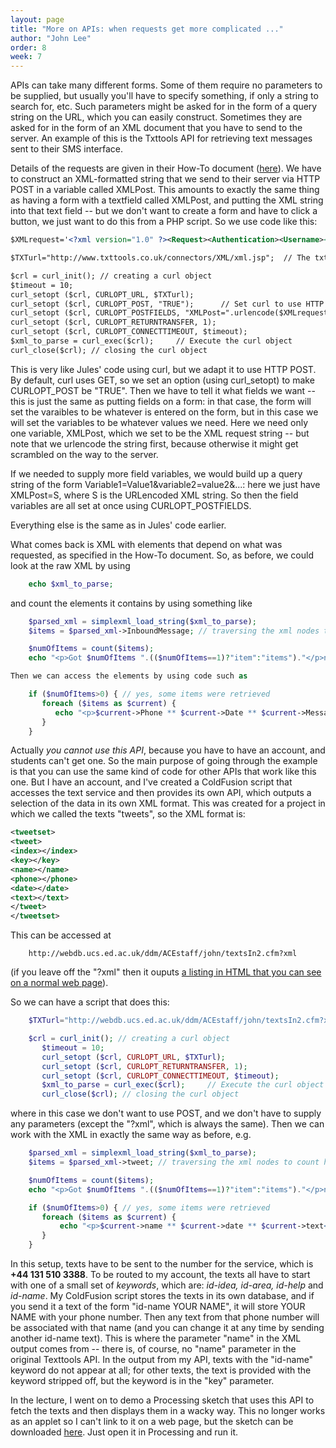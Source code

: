 ```yaml
---
layout: page
title: "More on APIs: when requests get more complicated ..."
author: "John Lee"
order: 8
week: 7
---
```


APIs can take many different forms. Some of them require no parameters to be supplied, but usually you'll have to specify something, if only a string to search for, etc. Such parameters might be asked for in the form of a query string on the URL, which you can easily construct. Sometimes they are asked for in the form of an XML document that you have to send to the server. An example of this is the Txttools API for retrieving text messages sent to their SMS interface.

Details of the requests are given in their How-To document ([here](XML_Messaging_Connector_for_txttools_2.2.pdf)). We have to construct an XML-formatted string that we send to their server via HTTP POST in a variable called XMLPost. This amounts to exactly the same thing as having a form with a textfield called XMLPost, and putting the XML string into that text field -- but we don't want to create a form and have to click a button, we just want to do this from a PHP script. So we use code like this:

```xml
$XMLrequest='<?xml version="1.0" ?><Request><Authentication><Username><![CDATA[jlee@ed]]></Username><Password><![CDATA[PASSWORD-GOES-HERE]]></Password> </Authentication><RetrieveInbound><RetrieveType><![CDATA[ALL]]></RetrieveType></RetrieveInbound></Request>';

$TXTurl="http://www.txttools.co.uk/connectors/XML/xml.jsp";  // The txttools API URL

$crl = curl_init(); // creating a curl object
$timeout = 10;
curl_setopt ($crl, CURLOPT_URL, $TXTurl);
curl_setopt ($crl, CURLOPT_POST, "TRUE");      // Set curl to use HTTP POST, because by default it uses GET
curl_setopt ($crl, CURLOPT_POSTFIELDS, "XMLPost=".urlencode($XMLrequest)); // Set "form field" XMLPost: NB the XML request is URLencoded!
curl_setopt ($crl, CURLOPT_RETURNTRANSFER, 1);
curl_setopt ($crl, CURLOPT_CONNECTTIMEOUT, $timeout);
$xml_to_parse = curl_exec($crl);     // Execute the curl object
curl_close($crl); // closing the curl object
```

This is very like Jules' code using curl, but we adapt it to use HTTP POST. By default, curl uses GET, so we set an option (using curl_setopt) to make CURLOPT_POST be "TRUE". Then we have to tell it what fields we want -- this is just the same as putting fields on a form: in that case, the form will set the varaibles to be whatever is entered on the form, but in this case we will set the variables to be whatever values we need. Here we need only one variable, XMLPost, which we set to be the XML request string -- but note that we urlencode the string first, because otherwise it might get scrambled on the way to the server.

If we needed to supply more field variables, we would build up a query string of the form Variable1=Value1&variable2=value2&...: here we just have XMLPost=S, where S is the URLencoded XML string. So then the field variables are all set at once using CURLOPT_POSTFIELDS.

Everything else is the same as in Jules' code earlier.

What comes back is XML with elements that depend on what was requested, as specified in the How-To document. So, as before, we could look at the raw XML by using

```php
    echo $xml_to_parse;
```

and count the elements it contains by using something like

```php
    $parsed_xml = simplexml_load_string($xml_to_parse);
    $items = $parsed_xml->InboundMessage; // traversing the xml nodes to count how many photos were retrieved

    $numOfItems = count($items);
    echo "<p>Got $numOfItems ".(($numOfItems==1)?"item":"items")."</p>n";  // Conditional prints "item" if numOfItems==1, else "items"

Then we can access the elements by using code such as

    if ($numOfItems>0) { // yes, some items were retrieved
       foreach ($items as $current) {
          echo "<p>$current->Phone ** $current->Date ** $current->MessageText</p>n";
       }
    }
```

Actually _you cannot use this API_, because you have to have an account, and students can't get one. So the main purpose of going through the example is that you can use the same kind of code for other APIs that work like this one. But I have an account, and I've created a ColdFusion script that accesses the text service and then provides its own API, which outputs a selection of the data in its own XML format. This was created for a project in which we called the texts "tweets", so the XML format is:

```xml
<tweetset>
<tweet>
<index></index>
<key></key>
<name></name>
<phone></phone>
<date></date>
<text></text>
</tweet>
</tweetset>
```

This can be accessed at

        http://webdb.ucs.ed.ac.uk/ddm/ACEstaff/john/textsIn2.cfm?xml

(if you leave off the "?xml" then it ouputs [a listing in HTML that you can see on a normal web page](http://webdb.ucs.ed.ac.uk/ddm/ACEstaff/john/textsIn2.cfm)).

So we can have a script that does this:

```php
    $TXTurl="http://webdb.ucs.ed.ac.uk/ddm/ACEstaff/john/textsIn2.cfm?xml";  // My texts API URL

    $crl = curl_init(); // creating a curl object
       $timeout = 10;
       curl_setopt ($crl, CURLOPT_URL, $TXTurl);
       curl_setopt ($crl, CURLOPT_RETURNTRANSFER, 1);
       curl_setopt ($crl, CURLOPT_CONNECTTIMEOUT, $timeout);
       $xml_to_parse = curl_exec($crl);     // Execute the curl object
       curl_close($crl); // closing the curl object
```

where in this case we don't want to use POST, and we don't have to supply any parameters (except the "?xml", which is always the same). Then we can work with the XML in exactly the same way as before, e.g.

```php
    $parsed_xml = simplexml_load_string($xml_to_parse);
    $items = $parsed_xml->tweet; // traversing the xml nodes to count how many "tweets" (texts) were retrieved

    $numOfItems = count($items);
    echo "<p>Got $numOfItems ".(($numOfItems==1)?"item":"items")."</p>n";  // Conditional prints "item" if numOfItems==1, else "items"

    if ($numOfItems>0) { // yes, some items were retrieved
       foreach ($items as $current) {
           echo "<p>$current->name ** $current->date ** $current->text</p>n";
       }
    }
```

In this setup, texts have to be sent to the number for the service, which is **+44 131 510 3388**. To be routed to my account, the texts all have to start with one of a small set of _keywords_, which are: _id-idea, id-area, id-help_ and _id-name_. My ColdFusion script stores the texts in its own database, and if you send it a text of the form "id-name YOUR NAME", it will store YOUR NAME with your phone number. Then any text from that phone number will be associated with that name (and you can change it at any time by sending another id-name text). This is where the parameter "name" in the XML output comes from -- there is, of course, no "name" parameter in the original Texttools API. In the output from my API, texts with the "id-name" keyword do not appear at all; for other texts, the text is provided with the keyword stripped off, but the keyword is in the "key" parameter.

In the lecture, I went on to demo a Processing sketch that uses this API to fetch the texts and then displays them in a wacky way. This no longer works as an applet so I can't link to it on a web page, but the sketch can be downloaded [here](TweetExtractor4.pde). Just open it in Processing and run it.
